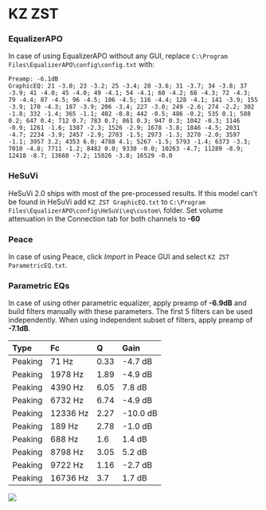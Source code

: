 # KZ ZST

### EqualizerAPO
In case of using EqualizerAPO without any GUI, replace `C:\Program Files\EqualizerAPO\config\config.txt`
with:
```
Preamp: -6.1dB
GraphicEQ: 21 -3.0; 23 -3.2; 25 -3.4; 28 -3.6; 31 -3.7; 34 -3.8; 37 -3.9; 41 -4.0; 45 -4.0; 49 -4.1; 54 -4.1; 60 -4.2; 66 -4.3; 72 -4.3; 79 -4.4; 87 -4.5; 96 -4.5; 106 -4.5; 116 -4.4; 128 -4.1; 141 -3.9; 155 -3.9; 170 -4.3; 187 -3.9; 206 -3.4; 227 -3.0; 249 -2.6; 274 -2.2; 302 -1.8; 332 -1.4; 365 -1.1; 402 -0.8; 442 -0.5; 486 -0.2; 535 0.1; 588 0.2; 647 0.4; 712 0.7; 783 0.7; 861 0.3; 947 0.3; 1042 -0.3; 1146 -0.9; 1261 -1.6; 1387 -2.3; 1526 -2.9; 1678 -3.8; 1846 -4.5; 2031 -4.7; 2234 -3.9; 2457 -2.9; 2703 -1.5; 2973 -1.3; 3270 -2.0; 3597 -1.1; 3957 3.2; 4353 6.0; 4788 4.1; 5267 -1.5; 5793 -1.4; 6373 -3.3; 7010 -4.8; 7711 -1.2; 8482 0.0; 9330 -0.0; 10263 -4.7; 11289 -8.9; 12418 -8.7; 13660 -7.2; 15026 -3.8; 16529 -0.0
```

### HeSuVi
HeSuVi 2.0 ships with most of the pre-processed results. If this model can't be found in HeSuVi add
`KZ ZST GraphicEQ.txt` to `C:\Program Files\EqualizerAPO\config\HeSuVi\eq\custom\` folder.
Set volume attenuation in the Connection tab for both channels to **-60**

### Peace
In case of using Peace, click *Import* in Peace GUI and select `KZ ZST ParametricEQ.txt`.

### Parametric EQs
In case of using other parametric equalizer, apply preamp of **-6.9dB** and build filters manually
with these parameters. The first 5 filters can be used independently.
When using independent subset of filters, apply preamp of **-7.1dB**.

| Type    | Fc       |    Q | Gain     |
|:--------|:---------|:-----|:---------|
| Peaking | 71 Hz    | 0.33 | -4.7 dB  |
| Peaking | 1978 Hz  | 1.89 | -4.9 dB  |
| Peaking | 4390 Hz  | 6.05 | 7.8 dB   |
| Peaking | 6732 Hz  | 6.74 | -4.9 dB  |
| Peaking | 12336 Hz | 2.27 | -10.0 dB |
| Peaking | 189 Hz   | 2.78 | -1.0 dB  |
| Peaking | 688 Hz   | 1.6  | 1.4 dB   |
| Peaking | 8798 Hz  | 3.05 | 5.2 dB   |
| Peaking | 9722 Hz  | 1.16 | -2.7 dB  |
| Peaking | 16736 Hz | 3.7  | 1.7 dB   |

![](https://raw.githubusercontent.com/jaakkopasanen/AutoEq/master/results/oratory1990/usound/KZ%20ZST/KZ%20ZST.png)